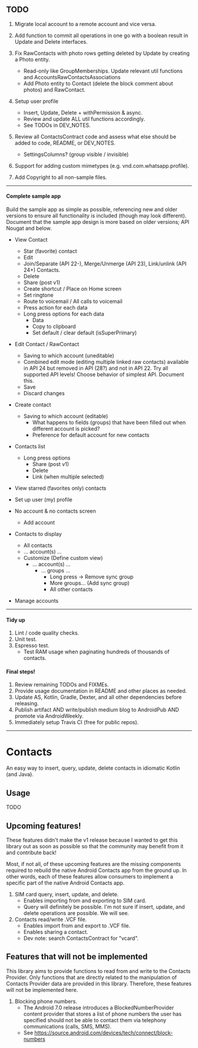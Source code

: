 ## TODO

1. Migrate local account to a remote account and vice versa.
2. Add function to commit all operations in one go with a boolean result in Update and Delete interfaces.

3. Fix RawContacts with photo rows getting deleted by Update by creating a Photo entity.
    - Read-only like GroupMemberships. Update relevant util functions and AccountsRawContactsAssociations
    - Add Photo entity to Contact (delete the block comment about photos) and RawContact.

4. Setup user profile
    - Insert, Update, Delete + withPermission & async.
    - Review and update ALL util functions accordingly.
    - See TODOs in DEV_NOTES.

5. Review all ContactsContract code and assess what else should be added to code, README, or DEV_NOTES.
    - SettingsColumns? (group visible / invisible)
6. Support for adding custom mimetypes (e.g. vnd.com.whatsapp.profile).
7. Add Copyright to all non-sample files.

----------------------------------------------------------------------------------------------------

#### Complete sample app

Build the sample app as simple as possible, referencing new and older versions to ensure all
functionality is included (though may look different). Document that the sample app design is more 
based on older versions; API Nougat and below.

- View Contact
    - Star (favorite) contact
    - Edit
    - Join/Separate (API 22-), Merge/Unmerge (API 23), Link/unlink (API 24+) Contacts.
    - Delete
    - Share (post v1)
    - Create shortcut / Place on Home screen
    - Set ringtone
    - Route to voicemail / All calls to voicemail
    - Press action for each data
    - Long press options for each data
      - Data
      - Copy to clipboard
      - Set default / clear default (isSuperPrimary)
      
- Edit Contact / RawContact
    - Saving to which account (uneditable)
    - Combined edit mode (editing multiple linked raw contacts) available in API 24 but removed in
      API (28?) and not in API 22. Try all supported API levels! Choose behavior of simplest API. 
      Document this.
    - Save
    - Discard changes
    
- Create contact
    - Saving to which account (editable)
        - What happens to fields (groups) that have been filled out when different account is picked?
        - Preference for default account for new contacts
        
- Contacts list
    - Long press options
      - Share (post v1)
      - Delete
      - Link (when multiple selected)
                
- View starred (favorites only) contacts

- Set up user (my) profile
    
- No account & no contacts screen
    - Add account

- Contacts to display
    - All contacts
    - ... account(s) ...
    - Customize (Define custom view)
        - ... account(s) ...
            - ... groups ... 
                - Long press -> Remove sync group
                - More groups... (Add sync group)
                - All other contacts
                
- Manage accounts
    
----------------------------------------------------------------------------------------------------

#### Tidy up

1. Lint / code quality checks.
2. Unit test.
3. Espresso test.
    - Test RAM usage when paginating hundreds of thousands of contacts.

#### Final steps!

1. Review remaining TODOs and FIXMEs.
2. Provide usage documentation in README and other places as needed.
3. Update AS, Kotlin, Gradle, Dexter, and all other dependencies before releasing.
4. Publish artifact AND write/publish medium blog to AndroidPub AND promote via AndroidWeekly.
5. Immediately setup Travis CI (free for public repos).

----------------------------------------------------------------------------------------------------

# Contacts

An easy way to insert, query, update, delete contacts in idiomatic Kotlin (and Java).

## Usage

TODO


## Upcoming features!

These features didn't make the v1 release because I wanted to get this library out as soon as 
possible so that the community may benefit from it and contribute back!

Most, if not all, of these upcoming features are the missing components required to rebuild the
native Android Contacts app from the ground up. In other words, each of these features allow 
consumers to implement a specific part of the native Android Contacts app.

1. SIM card query, insert, update, and delete.
    - Enables importing from and exporting to SIM card.
    - Query will definitely be possible. I'm not sure if insert, update, and delete operations
      are possible. We will see.
2. Contacts read/write .VCF file.
    - Enables import from and export to .VCF file.
    - Enables sharing a contact.
    - Dev note: search ContactsContract for "vcard".
    
## Features that will not be implemented

This library aims to provide functions to read from and write to the Contacts Provider. Only 
functions that are directly related to the manipulation of Contacts Provider data are provided in
this library. Therefore, these features will not be implemented here.

1. Blocking phone numbers.
    - The Android 7.0 release introduces a BlockedNumberProvider content provider that stores a list
      of phone numbers the user has specified should not be able to contact them via telephony 
      communications (calls, SMS, MMS).
    - See https://source.android.com/devices/tech/connect/block-numbers
